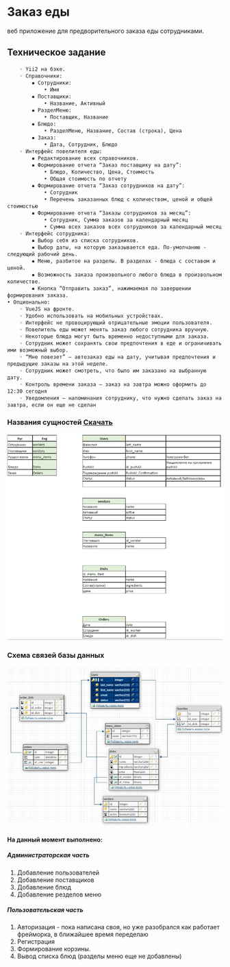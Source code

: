 # Заказ еды
  веб приложение для предворительного заказа еды сотрудниками.

## Техническое задание 
        ◦ Yii2 на бэке. 
        ◦ Справочники:
            ▪ Сотрудники: 
                • Имя
            ▪ Поставщики: 
                • Название, Активный
            ▪ РазделМеню: 
                • Поставщик, Название
            ▪ Блюдо:
                • РазделМеню, Название, Состав (строка), Цена
            ▪ Заказ:
                • Дата, Сотрудник, Блюдо
        ◦ Интерфейс повелителя еды:
            ▪ Редактирование всех справочников.
            ▪ Формирование отчета “Заказ поставщику на дату”:
                • Блюдо, Количество, Цена, Стоимость
                • Общая стоимость по отчету
            ▪ Формирование отчета “Заказ сотрудников на дату”:
                • Сотрудник
                • Перечень заказанных блюд с количеством, ценой и общей стоимостью
            ▪ Формирование отчета “Заказы сотрудников за месяц”:
                • Сотрудник, Сумма заказов за календарный месяц
                • Сумма всех заказов всех сотрудников за календарный месяц
        ◦ Интерфейс сотрудника:
            ▪ Выбор себя из списка сотрудников.
            ▪ Выбор даты, на которую заказывается еда. По-умолчанию - следующий рабочий день.
            ▪ Меню, разбитое на разделы. В разделах - блюда с составом и ценой. 
            ▪ Возможность заказа произвольного любого блюда в произвольном количестве.
            ▪ Кнопка “Отправить заказ”, нажимаемая по завершении формирования заказа. 
    • Опционально:
        ◦ VueJS на фронте.
        ◦ Удобно использовать на мобильных устройствах.
        ◦ Интерфейс не провоцирующий отрицательные эмоции пользователя.
        ◦ Повелитель еды может менять заказ любого сотрудника вручную.
        ◦ Некоторые блюда могут быть временно недоступными для заказа.
        ◦ Сотрудник может сохранять свои предпочтения в еде и ограничивать ими возможный выбор.
        ◦ “Мне повезет” – автозаказ еды на дату, учитывая предпочтения и предыдущие заказы на этой неделе.
        ◦ Сотрудник может смотреть, что было им заказано на выбранную дату.
        ◦ Контроль времени заказа – заказ на завтра можно оформить до 12:30 сегодня
        ◦ Уведомления – напоминания сотруднику, что нужно сделать заказ на завтра, если он еще не сделан


### Названия сущностей [Скачать](https://github.com/Cneon90/foods/blob/master/Eda.xlsx)
![Image text](https://github.com/Cneon90/foods/blob/master/description.jpg)

### Схема связей базы данных
![Image text](https://github.com/Cneon90/foods/blob/master/scheme.jpg)




#### На данный момент выполнено: 
  ##### Администраторская часть
  1. Добавление пользователей
  2. Добавление поставщиков
  3. Добавление блюд
  4. Добавление резделов меню
  
  ##### Пользовательская часть
  1. Авторизация - пока написана своя, но уже разобрался как работает фрейморка, в ближайшее время переделаю
  2. Регистрация
  3. Формирование корзины.
  4. Вывод списка блюд (разделы меню еще не добавлены)




